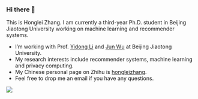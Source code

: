 ### Hi there 👋

<!--
**hongleizhang/hongleizhang** is a ✨ _special_ ✨ repository because its `README.md` (this file) appears on your GitHub profile.

Here are some ideas to get you started:

- 🔭 I’m currently working on ...
- 🌱 I’m currently learning ...
- 👯 I’m looking to collaborate on ...
- 🤔 I’m looking for help with ...
- 💬 Ask me about ...
- 📫 How to reach me: ...
- 😄 Pronouns: ...
- ⚡ Fun fact: ...
-->

This is Honglei Zhang. I am currently a third-year Ph.D. student in Beijing Jiaotong University working on machine learning and recommender systems.

- I’m working with Prof. [Yidong Li](https://faculty.bjtu.edu.cn/8408/) and [Jun Wu](https://faculty.bjtu.edu.cn/8620/) at Beijing Jiaotong University.
- My research interests include recommender systems, machine learning and privacy computing.
- My Chinese personal page on Zhihu is [hongleizhang](https://www.zhihu.com/people/hongleizhang).
- Feel free to drop me an email if you have any questions.

![](https://github-readme-stats.vercel.app/api?username=hongleizhang)
